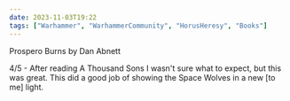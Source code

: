 ```yaml
---
date: 2023-11-03T19:22
tags: ["Warhammer", "WarhammerCommunity", "HorusHeresy", "Books"]
---
```

Prospero Burns by Dan Abnett

4/5 - After reading A Thousand Sons I wasn't sure what to expect, but this was great. This did a good job of showing the Space Wolves in a new [to me] light.